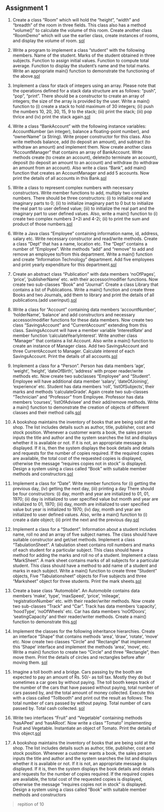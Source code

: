 ## Assignment 1
1. Create a class “Room” which will hold the “height”, “width” and “breadth” of the room in three
fields. This class also has a method “volume()” to calculate the volume of this room. Create
another class “RoomDemo” which will use the earlier class, create instances of rooms, and
display the volume of room. [sol](./assingment1/Sol1.java)

2. Write a program to implement a class “student” with the following members.
Name of the student.
Marks of the student obtained in three subjects.
Function to assign initial values.
Function to compute total average.
Function to display the student’s name and the total marks.
Write an appropriate main() function to demonstrate the functioning of the above.[sol](./assingment1/Sol2.java)

3. Implement a class for stack of integers using an array. Please note that the operations defined for
a stack data structure are as follows: “push”, “pop”, “print”. There should be a constructor to
create an array of integers; the size of the array is provided by the user.
Write a main() function to (i) create a stack to hold maximum of 30 integers; (ii) push the
numbers 10, 20, 30, 15, 9 to the stack; (iii) print the stack; (iii) pop thrice and (iv) print the stack
again.[sol](./assingment1/Sol3.java)

4. Write a class “BankAccount” with the following instance variables:
AccountNumber (an integer), balance a floating-point number), and “ownerName” (a String).
Write proper constructor for this class. Also write methods balance, add (to deposit an amount),
and subtract (to withdraw an amount) and implement them. Now create another class
“AccountManager” that contains an array of BankAccount. Write methods create (to create an
account), delete(to terminate an account), deposit (to deposit an amount to an account) and
withdraw (to withdraw an amount from an account). Also write a class “Bank”, add main()
function that creates an AccountManager and add 5 accounts. Now print the details of all
accounts in this Bank.[sol](./assingment1/sol4.java)

5. Write a class to represent complex numbers with necessary constructors. Write member
functions to add, multiply two complex numbers.
There should be three constructors: (i) to initialize real and imaginary parts to 0; (ii) to initialize
imaginary part to 0 but to initialize the real part to user defined value; (iii) to initialize the real
part and the imaginary part to user defined values.
Also, write a main() function to (i) create two complex numbers 3+2i and 4-2i; (ii) to print the
sum and product of those numbers.[sol](./assingment1/Sol5.java)

6. Write a Java class “Employee” containing information name, id, address, salary etc. Write
necessary constructor and read/write methods.
Create a class “Dept” that has a name, location etc. The “Dept” contains a number of
“Employee”. Write methods “add” and “remove” to add and remove an employee to/from this
department.
Write a main() function and create “Information Technology” department. Add five employees
and print yearly expenditure for this department.[sol](./assingment1/Sol6.java)

7. Create an abstract class “Publication” with data members ‘noOfPages’, ‘price’, ‘publisherName’
etc. with their accessor/modifier functions. Now create two sub-classes “Book” and “Journal”.
Create a class Library that contains a list of Publications. Write a main() function and create
three Books and two Journals, add them to library and print the details of all publications.(add userinput).[sol](./assingment1/Sol7.java)

8. Write a class for “Account” containing data members ‘accountNumber’, ‘holderName’,
‘balance’ and add constructors and necessary accessor/modifier functions for these data
members. Now create two class “SavingsAccount” and “CurrentAccount” extending from this
class. SavingsAccount will have a member variable ‘interestRate’ and member function
‘calculateYearlyInterest’. Write another class “Manager” that contains a list Account. Also write
a main() function to create an instance of Manager class. Add two SavingsAccount and three
CurrentAccount to Manager. Calculate interest of each SavingsAccount. Print the details of all
accounts.[sol](./assingment1/Sol8.java)

9. Implement a class for a “Person”. Person has data members ‘age’, ’weight’, ‘height’,
‘dateOfBirth’, ‘address’ with proper reader/write methods etc. Now create two subclasses
“Employee” and “Student”. Employee will have additional data member ‘salary’,
‘dateOfJoining’, ‘experience’ etc. Student has data members ‘roll’, ‘listOfSubjects’, their marks
and methods ‘calculateGrade’. Again create two sub-classes “Technician” and “Professor” from
Employee. Professor has data members ‘courses’, ‘listOfAdvisee’ and their add/remove
methods. Write a main() function to demonstrate the creation of objects of different classes and
their method calls.[sol](./assingment1/Sol9.java)

10. A bookshop maintains the inventory of books that are being sold at the shop. The list includes
details such as author, title, publisher, cost and stock position. Whenever a customer wants a
book, the sales person inputs the title and author and the system searches the list and displays
whether it is available or not. If it is not, an appropriate message is displayed. If it is, then the
system displays the book details and details and requests for the number of copies required. If the
required copies are available, the total cost of the requested copies is displayed, otherwise the
message “requires copies not in stock” is displayed. Design a system using a class called “Book”
with suitable member methods and constructors.[sol](./assingment1/Sol10.java)

11. Implement a class for “Date”. Write member functions for (i) getting the previous day, (iv)
getting the next day, (iii) printing a day
There should be four constructors: (i) day, month and year are initialized to 01, 01, 1970; (ii) day
is initialized to user specified value but month and year are initialized to 01, 1970; (iii) day,
month are initialized to user specified value but year is initialized to 1970; (iv) day, month and
year are initialized to user defined values.
Also, write a main() function to (i) create a date object; (ii) print the next and the previous day.[sol](./assingment1/Sol11.java)

12. Implement a class for a “Student”. Information about a student includes name, roll no and an array
of five subject names. The class should have suitable constructor and get/set methods.
Implement a class “TabulationSheet”. A tabulation sheet contains roll numbers and marks of each
student for a particular subject. This class should have a method for adding the marks and roll no
of a student.
Implement a class “MarkSheet”. A mark sheet contains marks of all subjects for a particular
student. This class should have a method to add name of a student and marks in each subject. 
Write a main() function to create three “Student” objects, Five “Tabulationsheet” objects for Five
subjects and three “Marksheet” object for three students. Print the mark sheets.[sol](./assingment1/Sol12.java)

13. Create a base class “Automobile”. An Automobile contains data members ‘make’, ‘type’,
‘maxSpeed’, ‘price’, ‘mileage’, ‘registrationNumber’ etc. with their reader/writer methods. Now
create two sub-classes “Track” and “Car”. Track has data members ‘capacity’, ‘hoodType’,
‘noOfWheels’ etc. Car has data members ‘noOfDoors’, ‘seatingCapacity’ and their reader/writer
methods. Create a main() function to demonstrate this.[sol](./assingment1/Sol13.java)

14. Implement the classes for the following inheritance hierarchies.
Create an interface “Shape” that contains methods ‘area’, ‘draw’, ‘rotate’, ‘move’ etc. Now create
two classes “Circle” and “Rectangle” that implement this ‘Shape’ interface and implement the
methods ‘area’, ‘move’, etc. Write a main() function to create two “Circle” and three “Rectangle”,
then move them. Print the details of circles and rectangles before after moving them. [sol](./assingment1/Sol14.java)

15. Imagine a toll booth and a bridge. Cars passing by the booth are expected to pay an amount of Rs.
50/- as toll tax. Mostly they do but sometimes a car goes by without paying. The toll booth keeps
track of the number of the cars that have passed without paying, total number of cars passed by,
and the total amount of money collected. Execute this with a class called “Tollbooth” and print
out the result as follows:
The total number of cars passed by without paying.
Total number of cars passed by.
Total cash collected. [sol](./assingment1/Sol15.java)

16. Write two interfaces “Fruit” and “Vegetable” containing methods ‘hasAPeel’ and ‘hasARoot’.
Now write a class “Tomato” implementing Fruit and Vegetable. Instantiate an object of Tomato.
Print the details of this object.[sol](./assingment1/Sol16.java)

17. A bookshop maintains the inventory of books that are being sold at the shop. The list includes
details such as author, title, publisher, cost and stock position. Whenever a customer wants a
book, the sales person inputs the title and author and the system searches the list and displays
whether it is available or not. If it is not, an appropriate message is displayed. If it is, then the
system displays the book details and details and requests for the number of copies required. If the
required copies are available, the total cost of the requested copies is displayed, otherwise the
message “requires copies not in stock” is displayed. Design a system using a class called “Book”
with suitable member methods and constructors
> repition of 10 

